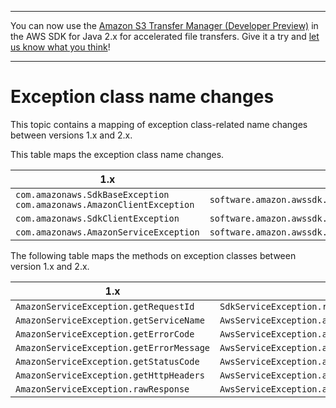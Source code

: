 --------

You can now use the [Amazon S3 Transfer Manager \(Developer Preview\)](https://bit.ly/2WQebiP) in the AWS SDK for Java 2\.x for accelerated file transfers\. Give it a try and [let us know what you think](https://bit.ly/3zT1YYM)\!

--------

# Exception class name changes<a name="migration-exception-changes"></a>

This topic contains a mapping of exception class\-related name changes between versions 1\.x and 2\.x\.

This table maps the exception class name changes\.


| 1\.x | 2\.x | 
| --- | --- | 
|   `com.amazonaws.SdkBaseException` `com.amazonaws.AmazonClientException`   |   `software.amazon.awssdk.core.exception.SdkException`   | 
|   `com.amazonaws.SdkClientException`   |   `software.amazon.awssdk.core.exception.SdkClientException`   | 
|   `com.amazonaws.AmazonServiceException`   |   `software.amazon.awssdk.awscore.exception.AwsServiceException`   | 

The following table maps the methods on exception classes between version 1\.x and 2\.x\.


| 1\.x | 2\.x | 
| --- | --- | 
|   `AmazonServiceException.getRequestId`   |   `SdkServiceException.requestId`   | 
|   `AmazonServiceException.getServiceName`   |   `AwsServiceException.awsErrorDetails().serviceName`   | 
|   `AmazonServiceException.getErrorCode`   |   `AwsServiceException.awsErrorDetails().errorCode`   | 
|   `AmazonServiceException.getErrorMessage`   |   `AwsServiceException.awsErrorDetails().errorMessage`   | 
|   `AmazonServiceException.getStatusCode`   |   `AwsServiceException.awsErrorDetails().sdkHttpResponse().statusCode`   | 
|   `AmazonServiceException.getHttpHeaders`   |   `AwsServiceException.awsErrorDetails().sdkHttpResponse().headers`   | 
|   `AmazonServiceException.rawResponse`   |   `AwsServiceException.awsErrorDetails().rawResponse`   | 